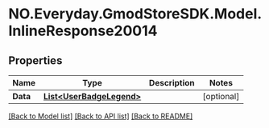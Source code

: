# NO.Everyday.GmodStoreSDK.Model.InlineResponse20014
## Properties

Name | Type | Description | Notes
------------ | ------------- | ------------- | -------------
**Data** | [**List&lt;UserBadgeLegend&gt;**](UserBadgeLegend.md) |  | [optional] 

[[Back to Model list]](../README.md#documentation-for-models) [[Back to API list]](../README.md#documentation-for-api-endpoints) [[Back to README]](../README.md)

